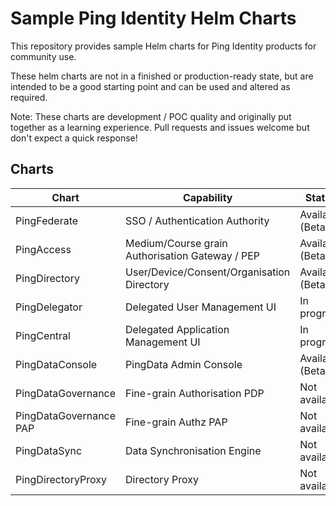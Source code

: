 # Sample Ping Identity Helm Charts

This repository provides sample Helm charts for Ping Identity products for community use.

These helm charts are not in a finished or production-ready state, but are intended to be a good starting point and can be used and altered as required.

Note: These charts are development / POC quality and originally put together as a learning experience.  Pull requests and issues welcome but don't expect a quick response!

## Charts

| Chart | Capability | Status | Scalable |
|--|--|--|--|
| PingFederate | SSO / Authentication Authority | Available (Beta) | Yes |
| PingAccess | Medium/Course grain Authorisation Gateway / PEP | Available (Beta) | No (TBC) |
| PingDirectory | User/Device/Consent/Organisation Directory | Available (Beta) | Yes |
| PingDelegator | Delegated User Management UI | In progress | N/a |
| PingCentral | Delegated Application Management UI | In progress | N/a |
| PingDataConsole | PingData Admin Console | Available (Beta) | Not required |
| PingDataGovernance | Fine-grain Authorisation PDP | Not available | N/a |
| PingDataGovernance PAP | Fine-grain Authz PAP | Not available | N/a |
| PingDataSync | Data Synchronisation Engine | Not available | N/a |
| PingDirectoryProxy | Directory Proxy | Not available | N/a |
